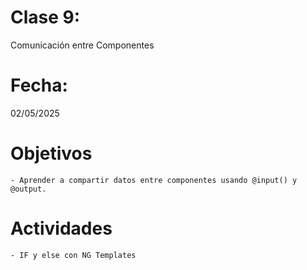 # Clase 9: 
Comunicación entre Componentes

# Fecha: 
02/05/2025

# Objetivos
    - Aprender a compartir datos entre componentes usando @input() y @output.

# Actividades
    - IF y else con NG Templates
    

